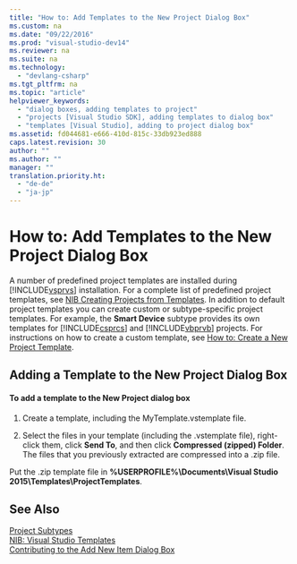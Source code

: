 ```yaml
---
title: "How to: Add Templates to the New Project Dialog Box"
ms.custom: na
ms.date: "09/22/2016"
ms.prod: "visual-studio-dev14"
ms.reviewer: na
ms.suite: na
ms.technology: 
  - "devlang-csharp"
ms.tgt_pltfrm: na
ms.topic: "article"
helpviewer_keywords: 
  - "dialog boxes, adding templates to project"
  - "projects [Visual Studio SDK], adding templates to dialog box"
  - "templates [Visual Studio], adding to project dialog box"
ms.assetid: fd044681-e666-410d-815c-33db923ed888
caps.latest.revision: 30
author: ""
ms.author: ""
manager: ""
translation.priority.ht: 
  - "de-de"
  - "ja-jp"
---
```

# How to: Add Templates to the New Project Dialog Box
A number of predefined project templates are installed during [!INCLUDE[vsprvs](../vs140/includes/vsprvs_md.md)] installation. For a complete list of predefined project templates, see [NIB Creating Projects from Templates](assetId:///7c36d86a-6b79-4480-8228-0f925f1204b2). In addition to default project templates you can create custom or subtype-specific project templates. For example, the **Smart Device** subtype provides its own templates for [!INCLUDE[csprcs](../vs140/includes/csprcs_md.md)] and [!INCLUDE[vbprvb](../vs140/includes/vbprvb_md.md)] projects. For instructions on how to create a custom template, see [How to: Create a New Project Template](../vs140/how-to--create-project-templates.md).  
  
## Adding a Template to the New Project Dialog Box  
  
#### To add a template to the New Project dialog box  
  
1.  Create a template, including the MyTemplate.vstemplate file.  
  
2.  Select the files in your template (including the .vstemplate file), right-click them, click **Send To**, and then click **Compressed (zipped) Folder**. The files that you previously extracted are compressed into a .zip file.  
  
 Put the .zip template file in **%USERPROFILE%\Documents\Visual Studio 2015\Templates\ProjectTemplates**.  
  
## See Also  
 [Project Subtypes](d235b47b-cf11-4d47-a63f-e33d9d16105d2044a030-0795-4940-bd65-a6e44de98a0f)   
 [NIB: Visual Studio Templates](assetId:///141fccaa-d68f-4155-822b-27f35dd94041)   
 [Contributing to the Add New Item Dialog Box](../vs140/contributing-to-the-add-new-item-dialog-box.md)